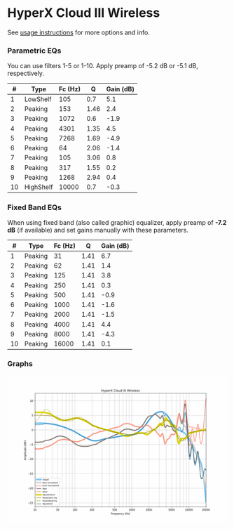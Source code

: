 # HyperX Cloud III Wireless
See [usage instructions](https://github.com/jaakkopasanen/AutoEq#usage) for more options and info.

### Parametric EQs
You can use filters 1-5 or 1-10. Apply preamp of -5.2 dB or -5.1 dB, respectively.

|   # | Type      |   Fc (Hz) |    Q |   Gain (dB) |
|-----|-----------|-----------|------|-------------|
|   1 | LowShelf  |       105 | 0.7  |         5.1 |
|   2 | Peaking   |       153 | 1.46 |         2.4 |
|   3 | Peaking   |      1072 | 0.6  |        -1.9 |
|   4 | Peaking   |      4301 | 1.35 |         4.5 |
|   5 | Peaking   |      7268 | 1.69 |        -4.9 |
|   6 | Peaking   |        64 | 2.06 |        -1.4 |
|   7 | Peaking   |       105 | 3.06 |         0.8 |
|   8 | Peaking   |       317 | 1.55 |         0.2 |
|   9 | Peaking   |      1268 | 2.94 |         0.4 |
|  10 | HighShelf |     10000 | 0.7  |        -0.3 |

### Fixed Band EQs
When using fixed band (also called graphic) equalizer, apply preamp of **-7.2 dB** (if available) and set gains manually with these parameters.

|   # | Type    |   Fc (Hz) |    Q |   Gain (dB) |
|-----|---------|-----------|------|-------------|
|   1 | Peaking |        31 | 1.41 |         6.7 |
|   2 | Peaking |        62 | 1.41 |         1.4 |
|   3 | Peaking |       125 | 1.41 |         3.8 |
|   4 | Peaking |       250 | 1.41 |         0.3 |
|   5 | Peaking |       500 | 1.41 |        -0.9 |
|   6 | Peaking |      1000 | 1.41 |        -1.6 |
|   7 | Peaking |      2000 | 1.41 |        -1.5 |
|   8 | Peaking |      4000 | 1.41 |         4.4 |
|   9 | Peaking |      8000 | 1.41 |        -4.3 |
|  10 | Peaking |     16000 | 1.41 |         0.1 |

### Graphs
![](./HyperX%20Cloud%20III%20Wireless.png)
